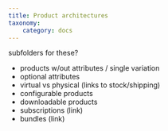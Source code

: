 ```yaml
---
title: Product architectures
taxonomy:
    category: docs
---
```


subfolders for these?
- products w/out attributes / single variation
- optional attributes
- virtual vs physical (links to stock/shipping)
- configurable products
- downloadable products
- subscriptions (link)
- bundles (link)
